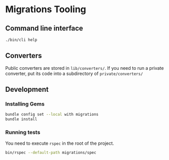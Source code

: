 # Migrations Tooling

## Command line interface

```bash
./bin/cli help
```

## Converters

Public converters are stored in `lib/converters/`.
If you need to run a private converter, put its code into a subdirectory of `private/converters/`

## Development

### Installing Gems

```bash
bundle config set --local with migrations
bundle install
```

### Running tests

You need to execute `rspec` in the root of the project.

```bash
bin/rspec --default-path migrations/spec
```
